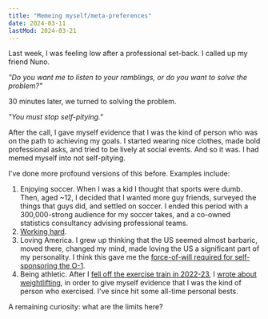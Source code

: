 ```yaml
---
title: "Memeing myself/meta-preferences"
date: 2024-03-11
lastMod: 2024-03-21
---
```


Last week, I was feeling low after a professional set-back. I called up my friend Nuno.

*"Do you want me to listen to your ramblings, or do you want to solve the problem?"*

30 minutes later, we turned to solving the problem. 

*"You must stop self-pitying."*

After the call, I gave myself evidence that I was the kind of person who was on the path to achieving my goals. I started wearing nice clothes, made bold professional asks, and tried to be lively at social events. And so it was. I had memed myself into not self-pitying.

I've done more profound versions of this before. Examples include:

1. Enjoying soccer. When I was a kid I thought that sports were dumb. Then, aged ~12, I decided that I wanted more guy friends, surveyed the things that guys did, and settled on soccer. I ended this period with a 300,000-strong audience for my soccer takes, and a co-owned statistics consultancy advising professional teams.
2. [Working hard](https://forum.effectivealtruism.org/posts/bCLoXDbnYSQab8T5t/how-have-you-become-more-hard-working?commentId=SeZXXBWtB43AKsSwJ).
3. Loving America. I grew up thinking that the US seemed almost barbaric, moved there, changed my mind, made loving the US a significant part of my personality. I think this gave me the [force-of-will required for self-sponsoring the O-1](https://joel-becker.com/digital-garden/cost-of-o1/).
4. Being athletic. After I [fell off the exercise train in 2022-23](https://joel-becker.shinyapps.io/life-dashboard/), I [wrote about weightlifting](https://joel-becker.com/digital-garden/exercise-vs-diet/), in order to give myself evidence that I was the kind of person who exercised. I've since hit some all-time personal bests.

A remaining curiosity: what are the limits here?
